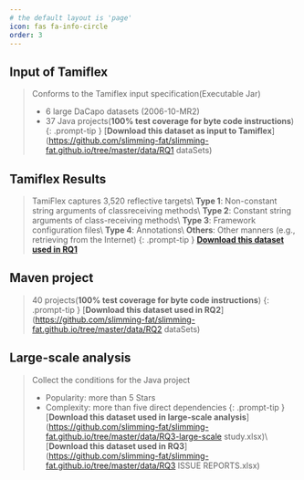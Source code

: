 ```yaml
---
# the default layout is 'page'
icon: fas fa-info-circle
order: 3
---
```

## Input of Tamiflex
> Conforms to the Tamiflex input specification(Executable Jar)
> * 6 large DaCapo datasets (2006-10-MR2)
> * 37 Java projects(**100% test coverage for byte code instructions**)
{: .prompt-tip }
[**Download this dataset as input to Tamiflex**](https://github.com/slimming-fat/slimming-fat.github.io/tree/master/data/RQ1 dataSets)
## Tamiflex Results
> TamiFlex captures 3,520 reflective targets\\
> **Type 1**: Non-constant string arguments of classreceiving methods\\
> **Type 2**: Constant string arguments of class-receiving methods\\
> **Type 3**: Framework configuration files\\
> **Type 4**: Annotations\\
> **Others**: Other manners (e.g., retrieving from the Internet)
{: .prompt-tip }
[**Download this dataset used in RQ1**](https://github.com/slimming-fat/slimming-fat.github.io/tree/master/data/RQ1-tamiflex.xlsx)
## Maven project
> 40 projects(**100% test coverage for byte code instructions**)
{: .prompt-tip }
[**Download this dataset used in RQ2**](https://github.com/slimming-fat/slimming-fat.github.io/tree/master/data/RQ2 dataSets)
## Large-scale analysis
> Collect the conditions for the Java project
> * Popularity: more than 5 Stars
> * Complexity: more than five direct dependencies
{: .prompt-tip }
[**Download this dataset used in large-scale analysis**](https://github.com/slimming-fat/slimming-fat.github.io/tree/master/data/RQ3-large-scale study.xlsx)\\
[**Download this dataset used in RQ3**](https://github.com/slimming-fat/slimming-fat.github.io/tree/master/data/RQ3 ISSUE REPORTS.xlsx)
